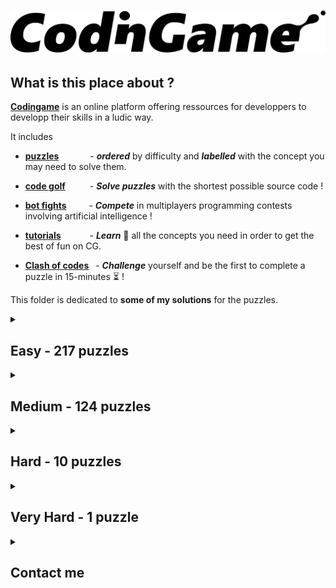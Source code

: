 # ![codingame-banner](codingame_banner.png)

## What is this place about ?

[**Codingame**](https://www.codingame.com/training) is an online platform offering ressources for developpers to developp their skills in a ludic way.

It includes 

* [**puzzles**](https://www.codingame.com/training)   &ensp;&ensp;&ensp;&ensp;&ensp;&ensp; - **_ordered_** by difficulty and **_labelled_** with the concept you may need to solve them.
    
* [**code golf**](https://www.codingame.com/multiplayer/codegolf)&ensp;&ensp;&ensp;&ensp;&ensp; - **_Solve puzzles_** with the shortest possible source code !
    
* [**bot fights**](https://www.codingame.com/multiplayer/bot-programming) &ensp;&ensp;&ensp;&ensp; - **_Compete_** in multiplayers programming contests involving artificial intelligence !
    
* [**tutorials**](https://www.codingame.com/learn) &ensp;&ensp;&ensp;&ensp;&ensp;&ensp;- **_Learn_** :book: all the concepts you need in order to get the best of fun on CG.
    
* [**Clash of codes**](https://www.codingame.com/multiplayer/clashofcode) &ensp;- **_Challenge_** yourself and be the first to complete a puzzle in 15-minutes  :hourglass_flowing_sand: !

This folder is dedicated to **some of my solutions** for the puzzles.

<details>
<summary>

## Easy - 217 puzzles

</summary>

| Puzzle     | Solution  |
|  --------  |  -------  |
| [10 Pin bowling scores](https://www.codingame.com/training/easy/10-pin-bowling-scores) | [C#](Easy/10-pin-bowling-scores.cs) |
| [1000000000D World](https://www.codingame.com/training/easy/1000000000d-world) | [C++](Easy/1000000000d-world.cpp) |
| [1. NGR - Basic Radar](https://www.codingame.com/training/easy/1--ngr---basic-radar) | [C++](Easy/1--ngr---basic-radar.cpp) |
| [1D bush fire](https://www.codingame.com/training/easy/1d-bush-fire) | [C](Easy/1d-bush-fire.c) |
| [1D spreadsheet](https://www.codingame.com/training/easy/1d-spreadsheet) | [C++](Easy/1d-spreadsheet.cpp) |
| [1x1x1 Rubik's cube movements](https://www.codingame.com/training/easy/111-rubiks-cube-movements) | [JavaScript](Easy/111-rubiks-cube-movements.js) |
| [2nd Degree polynomial - simple-analysis](https://www.codingame.com/training/easy/2nd-degree-polynomial---simple-analysis) | [C++](Easy/2nd-degree-polynomial---simple-analysis.cpp) |
| [abcdefghijklmnopqrstuvwxyz](https://www.codingame.com/training/easy/abcdefghijklmnopqrstuvwxyz) | [C++](Easy/abcdefghijklmnopqrstuvwxyz.cpp) |
| [7-Segement scanner](https://www.codingame.com/training/easy/7-segment-scanner) | [C++](Easy/7-segment-scanner.cpp) |
| [A Bunny and Carrots](https://www.codingame.com/training/easy/a-bunny-and-carrots) | [C++](Easy/a-bunny-and-carrots.cpp) |
| [A child's play](https://www.codingame.com/training/easy/a-childs-play) | [C](Easy/a-childs-play.c) |
| [A mountain of a mole hill](https://www.codingame.com/training/easy/a-mountain-of-a-mole-hill) | [Python](Easy/a-mountain-of-a-mole-hill.py) |
| [Add'em up](https://www.codingame.com/training/easy/addem-up) | [Python](Easy/addem-up.py) |
| [Agent X, mission 1 - The caesar cipher](https://www.codingame.com/training/easy/agent-x-mission-1-the-caesar-cipher) | [C++](Easy/agent-x-mission-1-the-caesar-cipher.cpp) |
| [An adventure in the fantasy world](https://www.codingame.com/training/easy/an-adventure-in-the-fantasy-world) | [Rust](Easy/an-adventure-in-the-fantasy-world.rs) |
| [Annihilation](https://www.codingame.com/training/easy/annihilation) | [C++](Easy/annihilation.cpp) |
| [Are the clumps normal](https://www.codingame.com/training/easy/are-the-clumps-normal) | [C++](Easy/are-the-clumps-normal.cpp) |
| [Artificial emotional intelligence](https://www.codingame.com/training/easy/artificial-emotional-intelligence) | [C#](Easy/artificial-emotional-intelligence.cs) |
| [ASCII art](https://www.codingame.com/training/easy/ascii-art) | [C++](Easy/ascii-art.cpp) |
| [Asteroids](https://www.codingame.com/training/easy/asteroids) | [C++](Easy/asteroids.cpp) |
| [Auto pickup](https://www.codingame.com/training/easy/auto-pickup) | [C++](Easy/auto-pickup.cpp) |
| [Azimut](https://www.codingame.com/training/easy/azimut) | [Rust](Easy/azimut.rs) |
| [Balanced ternary computer encode](https://www.codingame.com/training/easy/balanced-ternary-computer-encode) | [C](Easy/balanced-ternary-computer-encode.c) |
| [Bank robbers](https://www.codingame.com/training/easy/bank-robbers) | [JavaScript](Easy/bank-robbers.js) |
| [Battle of Heroes](https://www.codingame.com/training/easy/battle-of-heroes) | [C++](Easy/battle-of-heroes.cpp) |
| [Benford's law](https://www.codingame.com/training/easy/benfords-law) | [C++](Easy/benfords-law.cpp) |
| [Bijective numeration](https://www.codingame.com/training/easy/bijective-numeration) | [Rust](Easy/bijective-numeration.rs) |
| [Binary image](https://www.codingame.com/training/easy/binary-image) | [Python](Easy/binary-image.py) |
| [Blackjack-solver.py](https://www.codingame.com/training/easy/blackjack-solver) | [Python](Easy/blackjack-solver.py) |
| [Blowing fuse](https://www.codingame.com/training/easy/blowing-fuse) | [C](Easy/blowing-fuse.c) |
| [Brackets extreme edition](https://www.codingame.com/training/easy/brackets-extreme-edition) | [C](Easy/brackets-extreme-edition.c) |
| [Brick in the wall](https://www.codingame.com/training/easy/brick-in-the-wall) | [C](Easy/brick-in-the-wall.c) |
| [Bulk email generator](https://www.codingame.com/training/easy/bulk-email-generator) | [Python](Easy/bulk-email-generator.py) |
| [Buzzle](https://www.codingame.com/training/easy/buzzle) | [C++](Easy/buzzle.cpp) |
| [Caesar is the chief](https://www.codingame.com/training/easy/caesar-is-the-chief) | [C++](Easy/caesar-is-the-chief.cpp) |
| [Calculator](https://www.codingame.com/training/easy/calculator) | [C++](Easy/calculator.cpp) |
| [Card counting when easily distracted](https://www.codingame.com/training/easy/card-counting-when-easily-distracted) | [C++](Easy/card-counting-when-easily-distracted.cpp) |
| [Catching up](https://www.codingame.com/training/easy/catching-up) | [C++](Easy/catching-up.cpp) |
| [Character replacement problem](https://www.codingame.com/training/easy/character-replacement-problem) | [C++](Easy/character-replacement-problem.cpp) |
| [Cheap choices](https://www.codingame.com/training/easy/cheap-choices) | [Rust](Easy/cheap-choices.rs) |
| [Chuck Norris](https://www.codingame.com/training/easy/chuck-norris) | [C++](Easy/chuck-norris.cpp) |
| [Code breaker puzzle](https://www.codingame.com/training/easy/code-breaker-puzzle) | [Python](Easy/code-breaker-puzzle.py) |
| [Container terminal](https://www.codingame.com/training/easy/container-terminal) | [C++](Easy/container-terminal.cpp) |
| [Cosmic Love](https://www.codingame.com/training/easy/cosmic-love) | [C++](Easy/cosmic-love.cpp) |
| [Count as I count](https://www.codingame.com/training/easy/count-as-i-count) | [C++](Easy/count-as-i-count.cpp) |
| [Count your coins](https://www.codingame.com/training/easy/count-your-coins) | [C++](Easy/count-your-coins.cpp) |
| [Crazy list](https://www.codingame.com/training/easy/crazy-list) | [C++](Easy/crazy-list.cpp) |
| [Create the longest sequence of 1s](https://www.codingame.com/training/easy/create-the-longest-sequence-of-1s) | [C](Easy/create-the-longest-sequence-of-1s.c) |
| [Credit card verifier](https://www.codingame.com/training/easy/credit-card-verifier-luhns-algorithm) | [C++](Easy/credit-card-verifier-luhns-algorithm.cpp) |
| [Crop circles](https://www.codingame.com/ide/puzzle/crop-circles) | [C#](Easy/crop-circles.cs) |
| [Custom game of life](https://www.codingame.com/ide/puzzle/custom-game-of-life) | [C++](Easy/custom-game-of-life.cpp) |
| [Darts](https://www.codingame.com/training/easy/darts) | [C++](Easy/darts.cpp) |
| [Darts checkout routes](https://www.codingame.com/training/easy/darts-checkout-routes) | [Rust](Easy/darts-checkout-routes.rs) |
| [Dead mens shot](https://www.codingame.com/training/easy/dead-mens-shot) | [C](Easy/dead-mens-shot.c) |
| [Detective Geek](https://www.codingame.com/training/easy/detective-geek) | [Rust](Easy/detective-geek.rs) |
| [Decode the message](https://www.codingame.com/training/easy/decode-the-message) | [C++](Easy/decode-the-message.cpp) |
| [Defibrillators](https://www.codingame.com/training/easy/defibrillators) | [C++](Easy/defibrillators.cpp) |
| [Detective Pikaptcha EP1](https://www.codingame.com/training/easy/detective-pikaptcha-ep1) | [C](Easy/detective-pikaptcha-ep1.c) |
| [Detective Pikaptcha EP2](https://www.codingame.com/training/easy/detective-pikaptcha-ep2) | [C](Easy/detective-pikaptcha-ep2.c) |
| [Deus hex machina](https://www.codingame.com/training/easy/deus-hex-machina) | [Python](Easy/deus-hex-machina.py) |
| [Dice handedness](https://www.codingame.com/training/easy/dice-handedness) | [Python](Easy/dice-handedness.py) |
| [Digital scoreboard](https://www.codingame.com/training/easy/digital-scoreboard) | [C++](Easy/digital-scoreboard.cpp) |
| [Disordered first contact](https://www.codingame.com/training/easy/disordered-first-contact) | [JavaScript](Easy/disordered-first-contact.js) |
| [Distributing candy](https://www.codingame.com/training/easy/distributing-candy) | [C++](Easy/distributing-candy.cpp) |
| [Dolbear's law](https://www.codingame.com/training/easy/dolbears-law) | [C++](Easy/dolbears-law.cpp) |
| [Dungeons and maps](https://www.codingame.com/training/easy/dungeons-and-maps) | [C++](Easy/dungeons-and-maps.cpp) |
| [Embedded chessboards](https://www.codingame.com/training/easy/embedded-chessboards) | [C++](Easy/embedded-chessboards.cpp) |
| [Encryption decryption of enigma machine](https://www.codingame.com/training/easy/encryptiondecryption-of-enigma-machine) | [C](Easy/encryptiondecryption-of-enigma-machine.c) |
| [Equivalent resistance circuit building](https://www.codingame.com/training/easy/equivalent-resistance-circuit-building) | [Java](Easy/equivalent-resistance-circuit-building.java) |
| [Euclid's algorithm](https://www.codingame.com/training/easy/euclids-algorithm) | [C++](Easy/euclids-algorithm.cpp) |
| [Extended Hamming codes](https://www.codingame.com/training/easy/extended-hamming-codes) | [Python](Easy/extended-hamming-codes.py) |
| [Faro shuffle](https://www.codingame.com/training/easy/faro-shuffle) | [C++](Easy/faro-shuffle.cpp) |
| [Fax machine](https://www.codingame.com/training/easy/fax-machine) | [C++](Easy/fax-machine.cpp) |
| [Feature extraction](https://www.codingame.com/training/easy/feature-extraction) | [C++](Easy/feature-extraction.cpp) |
| [Fibonacci's Rabbit](https://www.codingame.com/training/easy/fibonaccis-rabbit) | [Rust](Easy/fibonaccis-rabbit.rs) |
| [FireControl](https://www.codingame.com/training/easy/firecontrol) | [C++](Easy/firecontrol.cpp) |
| [Fix the networks](https://www.codingame.com/training/easy/fix-the-networks) | [Rust](Easy/fix-the-networks.rs) |
| [Flip the sign](https://www.codingame.com/training/easy/flip-the-sign) | [C++](Easy/flip-the-sign.cpp) |
| [Frame the picture](https://www.codingame.com/training/easy/frame-the-picture) | [C++](Easy/frame-the-picture.cpp) |
| [GDQ - binary coded decimal clock](https://www.codingame.com/training/easy/gdq---binary-coded-decimal-clock) | [C++](Easy/gdq---binary-coded-decimal-clock.cpp) |
| [Genetics and computers - part 1](https://www.codingame.com/training/easy/genetics-and-computers---part-1) | [Python](Easy/genetics-and-computers---part-1.py) |
| [Ghost legs](https://www.codingame.com/training/easy/ghost-legs) | [C](Easy/ghost-legs.c) |
| [Graffiti on the fence](https://www.codingame.com/training/easy/graffiti-on-the-fence) | [C++](Easy/graffiti-on-the-fence.cpp) |
| [Happy numbers](https://www.codingame.com/training/easy/happy-numbers) | [C++](Easy/happy-numbers.cpp) |
| [Hello, world!](https://www.codingame.com/training/easy/hello-world) | [Php](Easy/hello-world.php) |
| [Hidden messages in images](https://www.codingame.com/training/easy/hidden-messages-in-images) | [C++](Easy/hidden-messages-in-images.cpp) |
| [Hooch clash](https://www.codingame.com/training/easy/hooch-clash) | [Shell](Easy/hooch-clash.sh) |
| [Horse-racing hyperduals](https://www.codingame.com/training/easy/horse-racing-hyperduals) | [C](Easy/horse-racing-hyperduals.c) |
| [Horse-racing duals](https://www.codingame.com/training/easy/horse-racing-duals) | [C++](Easy/horse-racing-duals.cpp) |
| [How time flies](https://www.codingame.com/training/easy/how-time-flies) | [Python](Easy/how-time-flies.py) |
| [Hunger games](https://www.codingame.com/training/easy/hunger-games) | [Python](Easy/hunger-games.py) |
| [In stereo](https://www.codingame.com/training/easy/in-stereo) | [Python](Easy/in-stereo.py) |
| [Insert to string](https://www.codingame.com/training/easy/insert-to-string) | [C++](Easy/insert-to-string.cpp) |
| [Ipv6 shortener](https://www.codingame.com/training/easy/ipv6-shortener) | [Python](Easy/ipv6-shortener.py) |
| [Is that a possible word? Ep1](https://www.codingame.com/training/easy/is-that-a-possible-word-ep1) | [C++](Easy/is-that-a-possible-word-ep1.cpp) |
| [Island escape](https://www.codingame.com/training/easy/island-escape) | [C++](Easy/island-escape.cpp) |
| [ISBN check digit](https://www.codingame.com/training/easy/isbn-check-digit) | [C](Easy/isbn-check-digit.c) |
| [Jack Silver: The Casino](https://www.codingame.com/training/easy/jack-silver-the-casino) | [C](Easy/jack-silver-the-casino.c) |
| [Kangaroo words](https://www.codingame.com/training/easy/kangaroo-words) | [C++](Easy/kangaroo-words.cpp) |
| [Kiss the girls](https://www.codingame.com/training/easy/kiss-the-girls) | [C++](Easy/kiss-the-girls.cpp) |
| [Largest number](https://www.codingame.com/training/easy/largest-number) | [Python](Easy/largest-number.py) |
| [Library dependencies](https://www.codingame.com/training/easy/library-dependencies) | [Rust](Easy/library-dependencies.rs) |
| [Logic gates](https://www.codingame.com/training/easy/logic-gates) | [C++](Easy/logic-gates.cpp) |
| [Logically reasonable inequalities](https://www.codingame.com/training/easy/logically-reasonable-inequalities) | [C++](Easy/logically-reasonable-inequalities.cpp) |
| [Longest coast](https://www.codingame.com/training/easy/longest-coast) | [C++](Easy/longest-coast.cpp) |
| [Low Resolution: what's the shape?](https://www.codingame.com/training/easy/low-resolution-whats-the-shape) | [C++](Easy/low-resolution-whats-the-shape.cpp) |
| [Lumen](https://www.codingame.com/training/easy/lumen) | [C](Easy/lumen.c) |
| [Mandelbrot set approximation](https://www.codingame.com/training/easy/mandelbrot-set-approximation) | [Rust](Easy/mandelbrot-set-approximation.rs) |
| [Mars lander episode 1](https://www.codingame.com/training/easy/mars-lander-episode-1) | [Python](Easy/mars-lander-episode-1.py) |
| [Match DNA sequence](https://www.codingame.com/training/easy/match-dna-sequence) | [Rust](Easy/match-dna-sequence.rs) |
| [Max area](https://www.codingame.com/training/easy/max-area) | [C++](Easy/max-area.cpp) |
| [May the triforce be with you](https://www.codingame.com/training/easy/may-the-triforce-be-with-you) | [C](Easy/may-the-triforce-be-with-you.c) |
| [Messed up mosaics](https://www.codingame.com/training/easy/messed-up-mosaics) | [C++](Easy/messed-up-mosaics.cpp) |
| [MIME type](https://www.codingame.com/training/easy/mime-type) | [Python](Easy/mime-type.py) |
| [Minimal palindrome distance](https://www.codingame.com/training/easy/minimal-palindrome-distance) | [C++](Easy/minimal-palindrome-distance.cpp) |
| [Mirrors](https://www.codingame.com/training/easy/mirrors) | [C++](Easy/mirrors.cpp) |
| [Reverse Minesweeper](https://www.codingame.com/training/easy/reverse-minesweeper) | [C++](Easy/reverse-minesweeper.cpp) |
| [Merlin's magic square](https://www.codingame.com/training/easy/merlins-magic-square) | [C++](Easy/merlins-magic-square.cpp) |
| [Metric Units](https://www.codingame.com/training/easy/metric-units) | [C#](Easy/metric-units.cs) |
| [Minesweeper level generator](https://www.codingame.com/training/easy/minesweeper-level-generator) | [C++](Easy/minesweeper-level-generator.cpp) |
| [Monday tuesday happy days](https://www.codingame.com/training/easy/monday-tuesday-happy-days) | [Python](Easy/monday-tuesday-happy-days.py) |
| [Morellet's random lines](https://www.codingame.com/training/easy/morellets-random-lines) | [JavaScript](Easy/morellets-random-lines.js) |
| [Mountain map convergence](https://www.codingame.com/training/easy/mountain-map-convergence) | [Python](Easy/mountain-map-convergence.py) |
| [Mountain map](https://www.codingame.com/training/easy/mountain-map) | [Python](Easy/mountain-map.py) |
| [Moves in maze](https://www.codingame.com/training/easy/moves-in-maze) | [C++](Easy/moves-in-maze.cpp) |
| [Murder in the village](https://www.codingame.com/training/easy/murder-in-the-village) | [Python](Easy/murder-in-the-village.py) |
| [Nato alphabets odd uncles](https://www.codingame.com/training/easy/nato-alphabets-odd-uncles) | [C++](Easy/nato-alphabets-odd-uncles.cpp) |
| [Nature of quadrilaterals](https://www.codingame.com/training/easy/nature-of-quadrilaterals) | [C](Easy/nature-of-quadrilaterals.c) |
| [Next growing number](https://www.codingame.com/training/easy/next-growing-number) | [C++](Easy/next-growing-number.cpp) |
| [Number derivation](https://www.codingame.com/training/easy/number-derivation) | [Python](Easy/number-derivation.py) |
| [Number formatting](https://www.codingame.com/training/easy/number-formatting) | [Rust](Easy/number-formatting.rs) |
| [Number of digits](https://www.codingame.com/training/easy/number-of-digits) | [Rust](Easy/number-of-digits.rs) |
| [Number partition](https://www.codingame.com/training/easy/number-partition) | [C++](Easy/number-partition.cpp) |
| [Object insertion](https://www.codingame.com/training/easy/object-insertion) | [C++](Easy/object-insertion.cpp) |
| [Odd quad out](https://www.codingame.com/training/easy/odd-quad-out) | [C++](Easy/odd-quad-out.cpp) |
| [Offset arrays](https://www.codingame.com/ide/puzzle/offset-arrays) | [Python](Easy/offset-arrays.py) |
| [Onboarding](https://www.codingame.com/training/easy/onboarding) | [C++](Easy/onboarding.cpp) |
| [Order of succession](https://www.codingame.com/training/easy/order-of-succession) | [Python](Easy/order-of-succession.py) |
| [Organic compounds](https://www.codingame.com/training/easy/organic-compounds) | [Java](Easy/organic-compounds.java) |
| [Panel count](https://www.codingame.com/training/easy/panel-count) | [Rust](Easy/panel-count.rs) |
| [Periodic table spelling](https://www.codingame.com/ide/puzzle/periodic-table-spelling) | [Rust](Easy/periodic-table-spelling.rs) |
| [Pirates treasure](https://www.codingame.com/training/easy/pirates-treasure) | [C](Easy/pirates-treasure.c) |
| [Playing card odds](https://www.codingame.com/training/easy/playing-card-odds) | [Rust](Easy/playing-card-odds.rs) |
| [Power of Thor (ep.1)](https://www.codingame.com/training/easy/power-of-thor-episode-1) | [JavaScript](Easy/power-of-thor-1.js) |
| [Prefix code](https://www.codingame.com/training/easy/prefix-code) | [C++](Easy/prefix-code.cpp) |
| [Probability for dummies](https://www.codingame.com/training/easy/probability-for-dummies) | [C++](Easy/probability-for-dummies.cpp) |
| [Queen control](https://www.codingame.com/training/easy/queen-control) | [C++](Easy/queen-control.cpp) |
| [Random walk](https://www.codingame.com/training/easy/random-walk) | [C++](Easy/random-walk.cpp) |
| [Rectangle partition](https://www.codingame.com/training/easy/rectangle-partition) | [C++](Easy/rectangle-partition.cpp) |
| [Rectangular block spinner](https://www.codingame.com/training/easy/rectangular-block-spinner) | [Python](Easy/rectangular-block-spinner.py) |
| [Retro typewriter art](https://www.codingame.com/training/easy/retro-typewriter-art) | [C++](Easy/retro-typewriter-art.cpp) |
| [Reverse fizzbuzz](https://www.codingame.com/training/easy/reverse-fizzbuzz) | [Ruby](Easy/reverse-fizzbuzz.rb) |
| [Robot reach](https://www.codingame.com/training/easy/robot-reach) | [C++](Easy/robot-reach.cpp) |
| [Robot show](https://www.codingame.com/training/easy/robot-show) | [C++](Easy/robot-show.cpp) |
| [Rocks papers scissors-es](https://www.codingame.com/training/easy/rocks-papers-scissors-es) | [C++](Easy/rocks-papers-scissors-es.cpp) |
| [Rock paper scissors lizard spock](https://www.codingame.com/training/easy/rock-paper-scissors-lizard-spock) | [C++](Easy/rock-paper-scissors-lizard-spock.cpp) |
| [Rooks movements](https://www.codingame.com/training/easy/rooks-movements) | [C](Easy/rooks-movements.c) |
| [Rotating arrows](https://www.codingame.com/training/easy/rotating-arrows) | [C++](Easy/rotating-arrows.cpp) |
| [Rugby score](https://www.codingame.com/training/easy/rugby-score) | [C](Easy/rugby-score.c) |
| [Sand fall](https://www.codingame.com/training/easy/sand-fall) | [Rust](Easy/sand-fall.rs) |
| [Saving snoopy](https://www.codingame.com/training/easy/saving-snoopy) | [C++](Easy/saving-snoopy.cpp) |
| [Scrabble score](https://www.codingame.com/training/easy/scrabble-score) | [Rust](Easy/scrabble-score.rs) |
| [Self driving car testing](https://www.codingame.com/training/easy/self-driving-car-testing) | [C](Easy/self-driving-car-testing.c) |
| [Shadow casting](https://www.codingame.com/training/easy/shadow-casting) | [C++](Easy/shadow-casting.cpp) |
| [Shoot enemy aircraft](https://www.codingame.com/training/easy/shoot-enemy-aircraft) | [C++](Easy/shoot-enemy-aircraft.cpp) |
| [Should bakers be frugal](https://www.codingame.com/training/easy/should-bakers-be-frugal) | [C++](Easy/should-bakers-be-frugal.cpp) |
| [Simple auto scaling](https://www.codingame.com/training/easy/simple-auto-scaling) | [C++](Easy/simple-auto-scaling.cpp) |
| [Simple awalé](https://www.codingame.com/training/easy/simple-awale) | [JavaScript](Easy/simple-awale.js) |
| [Simple load balancing](https://www.codingame.com/training/easy/simple-load-balancing) | [C++](Easy/simple-load-balancing.cpp) |
| [Six degrees of Kevin Bacon](https://www.codingame.com/training/easy/six-degrees-of-kevin-bacon) | [C++](Easy/six-degrees-of-kevin-bacon.cpp) |
| [Sparse matmul](https://www.codingame.com/training/easy/sparse-matmul) | [Rust](Easy/sparse-matmul.rs) |
| [Smooth!](https://www.codingame.com/training/easy/smooth) | [Shell](Easy/smooth.sh) |
| [Snail run](https://www.codingame.com/training/easy/snail-run) | [C++](Easy/snail-run.cpp) |
| [Snake sort 2D](https://www.codingame.com/training/easy/snake-sort-2d) | [C++](Easy/snake-sort-2d.cpp) |
| [Someone's acting sus...](https://www.codingame.com/training/easy/someones-acting-sus----) | [Python](Easy/someones-acting-sus----.py) |
| [Stall tilt](https://www.codingame.com/training/easy/stall-tilt) | [Python](Easy/stall-tilt.py) |
| [Stunning numbers](https://www.codingame.com/training/easy/stunning-numbers) | [Rust](Easy/stunning-numbers.rs) |
| [Substitution encoding](https://www.codingame.com/training/easy/substitution-encoding) | [C++](Easy/substitution-encoding.cpp) |
| [Sudoku Validator](https://www.codingame.com/training/easy/sudoku-validator) | [Python](Easy/sudoku-validator.py) |
| [Sum of Spiral's Diagonals](https://www.codingame.com/training/easy/sum-of-spirals-diagonals) | [C++](Easy/sum-of-spirals-diagonals.cpp) |
| [Sweet spot](https://www.codingame.com/training/easy/sweet-spot) | [C++](Easy/sweet-spot.cpp) |
| [Table of contents](https://www.codingame.com/training/easy/table-of-contents) | [Rust](Easy/table-of-contents.rs) |
| [Ted's compiler](https://www.codingame.com/training/easy/teds-compiler) | [C++](Easy/teds-compiler.cpp) |
| [Temperatures](https://www.codingame.com/training/easy/temperatures) | [JavaScript](Easy/temperatures.js) |
| [Text formatting](https://www.codingame.com/training/easy/text-formatting) | [Python](Easy/text-formatting.py) |
| [The broken editor](https://www.codingame.com/training/easy/the-broken-editor) | [C++](Easy/the-broken-editor.cpp) |
| [The dart 101](https://www.codingame.com/training/easy/the-dart-101) | [C](Easy/the-dart-101.c) |
| [The descent](https://www.codingame.com/training/easy/the-descent) | [JavaScript](Easy/the-descent.js) |
| [The electrician apprentice](https://www.codingame.com/training/easy/the-electrician-apprentice) | [C#](Easy/the-electrician-apprentice.cs) |
| [The helpdesk](https://www.codingame.com/training/easy/the-helpdesk) | [C++](Easy/the-helpdesk.cpp) |
| [The leaking bathtub](https://www.codingame.com/training/easy/the-leaking-bathtub) | [Rust](Easy/the-leaking-bathtub.rs) |
| [The lost child episode-1](https://www.codingame.com/training/easy/the-lost-child-episode-1) | [C++](Easy/the-lost-child-episode-1.cpp) |
| [The Michelangelo code](https://www.codingame.com/training/easy/the-michelangelo-code) | [Python](Easy/the-michelangelo-code.py) |
| [The Mystic rectangle](https://www.codingame.com/training/easy/the-mystic-rectangle) | [C++](Easy/the-mystic-rectangle.cpp) |
| [The other side](https://www.codingame.com/training/easy/the-other-side) | [Rust](Easy/the-other-side.rs) |
| [The Prime Twins - Part one](https://www.codingame.com/training/easy/the-prime-twins---part-one) | [Rust](Easy/the-prime-twins---part-one.rs) |
| [The River I.](https://www.codingame.com/training/easy/the-river-i-) | [C](Easy/the-river-i.c) |
| [The River II.](https://www.codingame.com/training/easy/the-river-ii-) | [C](Easy/the-river-ii.c) |
| [The travelling salesman problem](https://www.codingame.com/training/easy/the-travelling-salesman-problem) | [C](Easy/the-travelling-salesman-problem.c) |
| [The weight of words](https://www.codingame.com/training/easy/the-weight-of-words) | [C++](Easy/the-weight-of-words.cpp) |
| [Tic tac toe](https://www.codingame.com/training/easy/tictactoe) | [Python](Easy/tictactoe.py) |
| [Treasure hunt](https://www.codingame.com/training/easy/treasure-hunt) | [C++](Easy/treasure-hunt.cpp) |
| [Tree paths](https://www.codingame.com/training/easy/tree-paths) | [Ruby](Easy/tree-paths.rb) |
| [Tricky number verifier](https://www.codingame.com/training/easy/tricky-number-verifier) | [Python](Easy/tricky-number-verifier.py) |
| [Ulam spiral](https://www.codingame.com/training/easy/ulam-spiral) | [Python](Easy/ulam-spiral.py) |
| [Unit fractions](https://www.codingame.com/training/easy/unit-fractions) | [C](Easy/unit-fractions.c) |
| [Van Eck's sequence](https://www.codingame.com/training/easy/van-ecks-sequence) | [C++](Easy/van-eck.cpp) |
| [Vectors in variables dimensions](https://www.codingame.com/training/easy/vectors-in-variables-dimensions) | [Python](Easy/vectors-in-variables-dimensions.py) |
| [Video comments](https://www.codingame.com/training/easy/video-comments) | [Python](Easy/video-comments.py) |
| [Walk on a die](https://www.codingame.com/training/easy/walk-on-a-die) | [Rust](Easy/walk-on-a-die.rs) |
| [What's so complex about Mandelbrot?](https://www.codingame.com/training/easy/whats-so-complex-about-mandelbrot) | [C](Easy/whats-so-complex-about-mandelbrot.c) |
| [Where am I going?](https://www.codingame.com/training/easy/where-am-i-going) | [Rust](Easy/where-am-i-going.rs) |
| [Where's Wally](https://www.codingame.com/training/easy/wheres-wally) | [C++](Easy/wheres-wally.cpp) |
| [Wordle collorizer](https://www.codingame.com/training/easy/wordle-colorizer) | [C++](Easy/wordle-colorizer.cpp) |
| [XML MDF-2016](https://www.codingame.com/training/easy/xml-mdf-2016) | [C++](Easy/xml-mdf-2016.cpp) |
| [Zeckendorf representation part I](https://www.codingame.com/training/easy/zeckendorf-representation-part-i) | [C++](Easy/zeckendorf-representation-part-i.cpp) |
| [Zhiwei sun squares](https://www.codingame.com/training/easy/zhiwei-sun-squares) | [C++](Easy/zhiwei-sun-squares.cpp) |
</details>

<details>
<summary>

## Medium - 124 puzzles

</summary>

| Puzzle     | Solution  |
|  --------  |  -------  |
| [1010(1)](https://www.codingame.com/training/medium/10101) | [C](Medium/10101.c) |
| [A* exercise](https://www.codingame.com/training/medium/a-star-exercise) | [C++](Medium/a-star-exercise.cpp) |
| [Ancestors and descendants](https://www.codingame.com/training/medium/ancestors-&-descendants) | [C++](Medium/ancestors-&-descendants.cpp) |
| [Aneo sponsored puzzle](https://www.codingame.com/training/medium/aneo) | [C](Medium/aneo.c) |
| [Ascii art : glass stacking](https://www.codingame.com/training/medium/ascii-art-:-glass-stacking) | [C](Medium/ascii-art-glass-stacking.c) |
| [Ascii graph](https://www.codingame.com/training/medium/ascii-graph) | [C](Medium/ascii-graph.c) |
| [Bag of balls](https://www.codingame.com/training/medium/bag-of-balls) | [C++](Medium/bag-of-balls.cpp) |
| [Bender - episode 1](https://www.codingame.com/training/medium/bender-episode-1) | [C++](Medium/bender-episode-1.cpp) |
| [Binary search tree traversal](https://www.codingame.com/training/medium/binary-search-tree-traversal) | [C++](Medium/binary-search-tree-traversal.cpp) |
| [Binary sequence](https://www.codingame.com/training/medium/binary-sequence) | [Python](Medium/binary-sequence.py) |
| [Bingo](https://www.codingame.com/training/medium/bingo) | [Java](Medium/bingo.java) |
| [Bit count to limit](https://www.codingame.com/training/medium/bit-count-to-limit) | [C++](Medium/bit-count-to-limit.cpp) |
| [Boarding passes ready](https://www.codingame.com/training/medium/boarding-passes-ready) | [C++](Medium/boarding-passes-ready.cpp) |
| [Bouncing barry](https://www.codingame.com/training/medium/bouncing-barry) | [C#](Medium/bouncing-barry.cs) |
| [Box of cigars](https://www.codingame.com/training/medium/box-of-cigars) | [C](Medium/box-of-cigars.c) |
| [Brackets, enhanced edition](https://www.codingame.com/training/medium/brackets-enhanced-edition) | [JavaScript](Medium/brackets-enhanced-edition.js) |
| [Brackets, extended edition](https://www.codingame.com/training/medium/brackets-extended-edition) | [C](Medium/brackets-extended-edition.c) |
| [Brackets, ultimate edition](https://www.codingame.com/training/medium/brackets-ultimate-edition) | [JavaScript](Medium/brackets-ultimate-edition.js) |
| [Bruce lee](https://www.codingame.com/training/medium/bruce-lee) | [JavaScript](Medium/bruce-lee.js) |
| [Bulgarian solitaire](https://www.codingame.com/training/medium/bulgarian-solitaire) | [C++](Medium/bulgarian-solitaire.cpp) |
| [Bulls and Cows](https://www.codingame.com/training/medium/bulls-and-cows) | [C](Medium/bulls-and-cows.c) |
| [Bust speeding vehicles](https://www.codingame.com/training/medium/bust-speeding-vehicles) | [C](Medium/bust-speeding-vehicles.c) |
| [Byte pair encoding](https://www.codingame.com/training/medium/byte-pair-encoding) | [Python](Medium/byte-pair-encoding.py) |
| [Cards castle](https://www.codingame.com/training/medium/cards-castle) | [C](Medium/cards-castle.c) |
| [Carmichael numbers](https://www.codingame.com/training/medium/carmichael-numbers) | [C](Medium/carmichael-numbers.c) |
| [CGFunge interpreter](https://www.codingame.com/training/medium/cgfunge-interpreter) | [Python](Medium/cgfunge-interpreter.py) |
| [CGS minifier](https://www.codingame.com/training/medium/cgs-minifier) | [C++](Medium/cgs-minifier.cpp) |
| [Constrained latin squares](https://www.codingame.com/training/medium/constrained-latin-squares) | [C++](Medium/constrained-latin-squares.cpp) |
| [Conway sequence](https://www.codingame.com/training/medium/conway-sequence) | [C++](Medium/conway-sequence.cpp) |
| [Count of primes in a number grid](https://www.codingame.com/training/medium/count-of-primes-in-a-number-grid) | [C](Medium/count-of-primes-in-a-number-grid.c) |
| [Counting squares on pegs](https://www.codingame.com/training/medium/counting-squares-on-pegs) | [JavaScript](Medium/counting-squares-on-pegs.js) |
| [Criminal](https://www.codingame.com/training/medium/criminal) | [C++](Medium/criminal.cpp) |
| [Digit sum successor](https://www.codingame.com/training/medium/digit-sum-successor) | [C++](Medium/digit-sum-successor.cpp) |
| [Divide the factorial](https://www.codingame.com/training/medium/divide-the-factorial) | [Ruby](Medium/divide-the-factorial.rb) |
| [Dominoes path](https://www.codingame.com/training/medium/dominoes-path) | [C++](Medium/dominoes-path.cpp) |
| [Don't Panic - Episode 1](https://www.codingame.com/training/medium/don't-panic-episode-1) | [C++](Medium/don't-panic-episode-1.cpp) |
| [Drug interactions](https://www.codingame.com/training/medium/drug-interactions) | [C++](Medium/drug-interactions.cpp) |
| [Dynamic sorting](https://www.codingame.com/training/medium/dynamic-sorting) | [C#](Medium/dynamic-sorting.cs) |
| [Dwarfs standing on the shoulders of giants](https://www.codingame.com/training/medium/dwarfs-standing-on-the-shoulders-of-giants) | [C++](Medium/dwarfs-standing-on-the-shoulders-of-giants.cpp) |
| [Elementary cellular automaton](https://www.codingame.com/training/medium/elementary-cellular-automaton) | [C](Medium/elementary-cellular-automaton.c) |
| [Equalizing arrays](https://www.codingame.com/training/medium/equalizing-arrays) | [C++](Medium/equalizing-arrays.cpp) |
| [Factorial vs exponential](https://www.codingame.com/training/medium/factorial-vs-exponential) | [C](Medium/factorial-vs-exponential.c) |
| [Fair numbering](https://www.codingame.com/training/medium/fair-numbering) | [C++](Medium/fair-numbering.cpp) |
| [Find the replacement](https://www.codingame.com/training/medium/find-the-replacement) | [C++](Medium/find-the-replacement.cpp) |
| [Flood fill example](https://www.codingame.com/training/medium/flood-fill-example) | [C++](Medium/flood-fill-example.cpp) |
| [Folding a note](https://www.codingame.com/training/medium/folding-a-note) | [Python](Medium/folding-a-note.py) |
| [Folding paper](https://www.codingame.com/training/medium/folding-paper) | [C++](Medium/folding-paper.cpp) |
| [Forest fire](https://www.codingame.com/training/medium/forest-fire) | [C++](Medium/forest-fire.cpp) |
| [Game of life](https://www.codingame.com/training/medium/game-of-life) | [C](Medium/game-of-life.c) |
| [Guessing N cheating](https://www.codingame.com/training/medium/guessing-n-cheating) | [C](Medium/guessing-n-cheating.c) |
| [Go competition](https://www.codingame.com/training/medium/go-competition) | [C](Medium/go-competition.c) |
| [Goro want chocolate](https://www.codingame.com/training/medium/goro-want-chocolate) | [C++](Medium/goro-want-chocolate.cpp) |
| [Gravity](https://www.codingame.com/training/medium/gravity) | [C](Medium/gravity.c) |
| [Gravity tumbler](https://www.codingame.com/training/medium/gravity-tumbler) | [Python](Medium/gravity-tumbler.py) |
| [Green valleys](https://www.codingame.com/training/medium/green-valleys) | [C++](Medium/green-valleys.cpp) |
| [Hacking at robbercity](https://www.codingame.com/training/medium/hacking-at-robbercity) | [JavaScript](Medium/hacking-at-robbercity.js) |
| [Halting sequences](https://www.codingame.com/training/medium/halting-sequences) | [C++](Medium/halting-sequences.cpp) |
| [Hexagonal Maze](https://www.codingame.com/training/medium/hexagonal-maze) | [C++](Medium/hexagonal-maze.cpp) |
| [Huffman code](https://www.codingame.com/training/medium/huffman-code) | [C++](Medium/huffman-code.cpp) |
| [Inversion count](https://www.codingame.com/training/medium/inversion-count) | [C#](Medium/inversion-count.cs) |
| [IP mask calculating](https://www.codingame.com/training/medium/ip-mask-calculating) | [C++](Medium/ip-mask-calculating.cpp) |
| [Jumping frogs](https://www.codingame.com/training/medium/jumping-frogs) | [C++](Medium/jumping-frogs.cpp) |
| [Kaprekar's routine](https://www.codingame.com/training/medium/kaprekars-routine) | [JavaScript](Medium/kaprekars-routine.js) |
| [Knight's jam](https://www.codingame.com/training/medium/knights-jam) | [C++](Medium/knights-jam.cpp) |
| [Langton's ant](https://www.codingame.com/training/medium/langtons-ant) | [C](Medium/langtons-ant.c) |
| [Length of Syracuse conjecture sequence](https://www.codingame.com/training/medium/length-of-syracuse-conjecture-sequence) | [C++](Medium/length-of-syracuse-conjecture-sequence.cpp) |
| [Locked in gear](https://www.codingame.com/training/medium/locked-in-gear) | [C++](Medium/locked-in-gear.cpp) |
| [Magic square](https://www.codingame.com/training/medium/magic-square) | [C++](Medium/magic-square.cpp) |
| [Mars lander Ep2](https://www.codingame.com/training/medium/mars-lander-episode-2) | [C++](Medium/mars-lander-ep2.cpp) |
| [Maximum sub-sequence](https://www.codingame.com/training/medium/maximum-sub-sequence) | [C](Medium/maximum-sub-sequence.c) |
| [Mayan calculation](https://www.codingame.com/training/medium/mayan-calculation) | [C](Medium/mayan-calculation.c) |
| [Maze](https://www.codingame.com/training/medium/maze) | [C](Medium/maze.c) |
| [Mcxxxx microcontroller simulation](https://www.codingame.com/training/medium/mcxxxx-microcontroller-simulation) | [C](Medium/mcxxxx-microcontroller-simulation.c) |
| [Micro assembly](https://www.codingame.com/training/medium/micro-assembly) | [C](Medium/micro-assembly.c) |
| [MineSweeper](https://www.codingame.com/training/medium/minesweeper) | [C++](Medium/minesweeper.cpp) |
| [Minimax exercise](https://www.codingame.com/training/medium/minimax-exercise) | [C](Medium/minimax-exercise.c) |
| [Monthly system](https://www.codingame.com/training/medium/monthly-system) | [C](Medium/monthly-system.c) |
| [Network cabling](https://www.codingame.com/training/medium/network-cabling) | [C++](Medium/network-cabling.cpp) |
| [Number of letters in a number - binary](https://www.codingame.com/training/medium/number-of-letters-in-a-number---binary) | [C++](Medium/number-of-letters-in-a-number---binary.cpp) |
| [Number of paths between 2 points](https://www.codingame.com/training/medium/number-of-paths-between-2-points) | [C](Medium/number-of-paths-between-2-points.c) |
| [Oneway city](https://www.codingame.com/training/medium/oneway-city) | [Python](Medium/oneway-city.py) |
| [Othello](https://www.codingame.com/training/medium/othello) | [JavaScript](Medium/othello.js) |
| [Parity scanner](https://www.codingame.com/training/medium/parity-scanner) | [Python](Medium/parity-scanner.py) |
| [Photo booth transformation](https://www.codingame.com/training/medium/photo-booth-transformation) | [C](Medium/photo-booth-transformation.c) |
| [Plague Jr](https://www.codingame.com/training/medium/plague-jr) | [Python](Medium/plague-jr.py) |
| [Playfair cypher](https://www.codingame.com/training/medium/playfair-cipher) | [Python](Medium/playfair-cipher.py) |
| [Porcupine fever](https://www.codingame.com/training/medium/porcupine-fever) | [C](Medium/porcupine-fever.c) |
| [Propositions in freges ideography](https://www.codingame.com/training/medium/propositions-in-freges-ideography) | [Python](Medium/propositions-in-freges-ideography.py) |
| [Queneau numbers](https://www.codingame.com/training/medium/queneau-numbers) | [ClojureScript](Medium/queneau-numbers.cljs) |
| [Rational number tree](https://www.codingame.com/training/medium/rational-number-tree) | [C++](Medium/rational-number-tree.cpp) |
| [Rearrange string to two numbers](https://www.codingame.com/training/medium/rearrange-string-to-two-numbers) | [C++](Medium/rearrange-strings-to-two-numbers.cpp) |
| [Remaining card](https://www.codingame.com/training/medium/remaining-card) | [C++](Medium/remaining-card.cpp) |
| [Reverse Polish notation](https://www.codingame.com/training/medium/reverse-polish-notation) | [Python](Medium/reverse-polish-notation.py) |
| [Reversed look and say](https://www.codingame.com/training/medium/reversed-look-and-say) | [C++](Medium/reversed-look-and-say.cpp) |
| [Robbery optimisation](https://www.codingame.com/training/medium/robbery-optimisation) | [C++](Medium/robbery-optimisation.cpp) |
| [Rod cutting problem](https://www.codingame.com/training/medium/rod-cutting-problem) | [C++](Medium/rod-cutting-problem.cpp) |
| [Sandpile addition](https://www.codingame.com/training/medium/sandpile-addition) | [C](Medium/sandpile-addition.c) |
| [Scrabble](https://www.codingame.com/training/medium/scrabble) | [C++](Medium/scrabble.cpp) |
| [Seam carving](https://www.codingame.com/training/medium/seam-carving) | [C++](Medium/seam-carving.cpp) |
| [Shadows of the Knight - Episode 1](https://www.codingame.com/training/medium/shadows-of-the-knight-episode-1) | [C++](Medium/shadows-of-the-knight-episode-1.cpp) |
| [Shadows of the Knight - Episode 1](https://www.codingame.com/training/medium/skynet-revolution-episode-1) | [C++](Medium/skynet-revolution-episode-1.cpp) |
| [Snake encoding](https://www.codingame.com/training/medium/snake-encoding) | [JavaScript](Medium/snake-encoding.js) |
| [Stock exchange losses](https://www.codingame.com/training/medium/stock-exchange-losses) | [C++](Medium/stock-exchange-losses.cpp) |
| [Sudoku solver](https://www.codingame.com/training/medium/sudoku-solver) | [C++](Medium/sudoku-solver.cpp) |
| [Sum of divisors](https://www.codingame.com/training/medium/sum-of-divisors) | [C](Medium/sum-of-divisors.c) |
| [Telephone numbers](https://www.codingame.com/training/medium/telephone-numbers) | [C++](Medium/telephone-numbers.cpp) |
| [Text alignment](https://www.codingame.com/training/medium/text-alignment) | [C](Medium/text-alignment.c) |
| [The experience of creating puzzles](https://www.codingame.com/training/medium/the-experience-for-creating-puzzles) | [C](Medium/the-experience-for-creating-puzzles.c) |
| [The fastest](https://www.codingame.com/training/medium/the-fastest) | [C](Medium/the-fastest.c) |
| [The urinal problem](https://www.codingame.com/training/medium/the-urinal-problem) | [Python](Medium/the-urinal-problem.py) |
| [The gift](https://www.codingame.com/training/medium/the-gift) | [C++](Medium/the-gift.cpp) |
| [The Grand Festival - I](https://www.codingame.com/training/medium/the-grand-festival---i) | [C++](Medium/the-grand-festival---i.cpp) |
| [The Grand Festival - II](https://www.codingame.com/training/medium/the-grand-festival---ii) | [Java](Medium/the-grand-festival---ii.java) |
| [The last crusade episode 1](https://www.codingame.com/training/medium/the-last-crusade-episode-1) | [C++](Medium/the-last-crusade-episode-1.cpp) |
| [The optimal urinal problem](https://www.codingame.com/training/medium/the-optimal-urinal-problem) | [JavaScript](Medium/the-optimal-urinal-problem.js) |
| [There is no spoon - episode 1](https://www.codingame.com/training/medium/there-is-no-spoon-episode-1) | [C++](Medium/there-is-no-spoon-episode-1.cpp) |
| [These romans are crazy!](https://www.codingame.com/training/medium/these-romans-are-crazy!) | [C++](Medium/these-romans-are-crazy!.cpp) |
| [Tiny forest](https://www.codingame.com/training/medium/tiny-forest) | [C++](Medium/tiny-forest.cpp) |
| [Trits balanced ternary computing](https://www.codingame.com/training/medium/trits-balanced-ternary-computing) | [C](Medium/trits-balanced-ternary-computing.c) |
| [Vote counting](https://www.codingame.com/training/medium/vote-counting) | [C++](Medium/vote-counting.cpp) |
| [Ways to make change](https://www.codingame.com/training/medium/ways-to-make-change) | [C++](Medium/ways-to-make-change.cpp) |
| [We're going in circles!](https://www.codingame.com/training/medium/were-going-in-circles) | [C++](Medium/were-going-in-circles.cpp) |
| [Winamax battle](https://www.codingame.com/training/medium/winamax-battle) | [C++](Medium/winamax-battle.cpp) |
| [What the brainfuck!](https://www.codingame.com/training/medium/what-the-brainfuck) | [C++](Medium/what-the-brainfuck.cpp) |

</details>

<details>
<summary>

## Hard - 10 puzzles

</summary>

| Puzzle     | Solution  |
|  --------  |  -------  |
| [Blunder - episode 2](https://www.codingame.com/training/hard/blunder-episode-2) | [C++](Hard/blunder-episode-2.cpp) |
| [CGX Formatter](https://www.codingame.com/training/hard/cgx-formatter) | [C++](Hard/cgx-formatter.cpp) |
| [Chess board analyzer](https://www.codingame.com/training/hard/chess-board-analyzer) | [C++](Hard/chess-board-analyzer.cpp) |
| [Death first search - episode 2](https://www.codingame.com/training/hard/death-first-search-episode-2) | [C++](Hard/death-first-search-episode-2.cpp) |
| [Doubly solved rubiks cube](https://www.codingame.com/training/hard/doubly-solved-rubiks-cube) | [Python](Hard/doubly-solved-rubiks-cube.py) |
| [Hanoi tower](https://www.codingame.com/training/hard/hanoi-tower) | [C++](Hard/hanoi-tower.cpp) |
| [Levenshtein distance](https://www.codingame.com/training/hard/levenshtein-distance) | [C++](Hard/levenshtein-distance.cpp) |
| [Max Rect](https://www.codingame.com/training/hard/max-rect) | [C++](Hard/max-rect.cpp) |
| [The labyrinth](https://www.codingame.com/training/hard/the-labyrinth) | [C++](Hard/the-labyrinth.cpp) |
| [Vox codei - episode 1](https://www.codingame.com/training/hard/vox-codei-episode-1) | [C++](Hard/vox-codei-episode-1.cpp) |

</details>

<details>
<summary>

## Very Hard - 1 puzzle

</summary>

| Puzzle     | Solution  |
|  --------  |  -------  |
| [The Resistance](https://www.codingame.com/training/expert/the-resistance) | [C++](Very%20hard/the-resistance.cpp) |

</details>

<details>
<summary>

## Contact me

</summary>
 
 You have suggestions, remarks or _found a bug_ :bug:  ?
 
 Or maybe you just wanna play ? :smiley: Then here is my [**_profile_**](https://www.codingame.com/profile/36481b0e11f9a85fe9f5229dde04b17c0913923) !
 
 **lhm**

</details>
